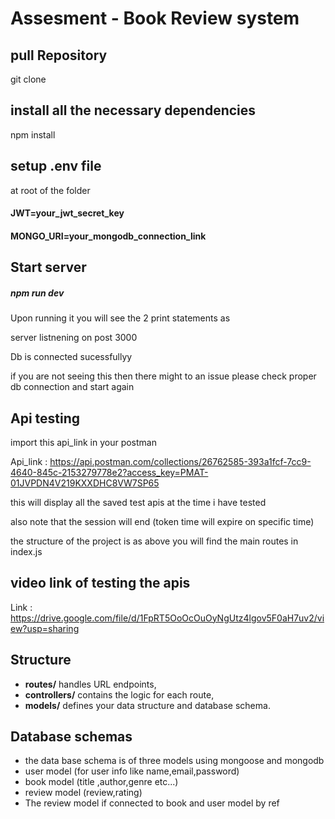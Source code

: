 
# Assesment - Book Review system

## pull Repository

git clone <your-repository-link>


## install all the necessary dependencies

npm install

## setup .env file
at root of the folder
#### JWT=your_jwt_secret_key
#### MONGO_URI=your_mongodb_connection_link

## Start server

##### npm run dev

Upon running it you will see the 2 print statements as 

server listnening on post 3000

Db is connected sucessfullyy

if you are not seeing this then there might to an issue please check proper db connection and start again


## Api testing

import this api_link in your postman 

Api_link : https://api.postman.com/collections/26762585-393a1fcf-7cc9-4640-845c-2153279778e2?access_key=PMAT-01JVPDN4V219KXXDHC8VW7SP65

this will display all the saved test apis at the time i have tested

also note that the session will end (token time will expire on specific time)

the structure of the project is as above
you will find the main routes in index.js

## video link of testing the apis
Link : https://drive.google.com/file/d/1FpRT5OoOcOuOyNgUtz4lgov5F0aH7uv2/view?usp=sharing

## Structure
- **routes/** handles URL endpoints,
- **controllers/** contains the logic for each route,
- **models/** defines your data structure and database schema.
## Database schemas

- the data base schema is of three models using mongoose and mongodb
- user model (for user info like name,email,password)
- book model (title ,author,genre etc...)
- review model (review,rating)
- The review model if connected to book and user model by ref
